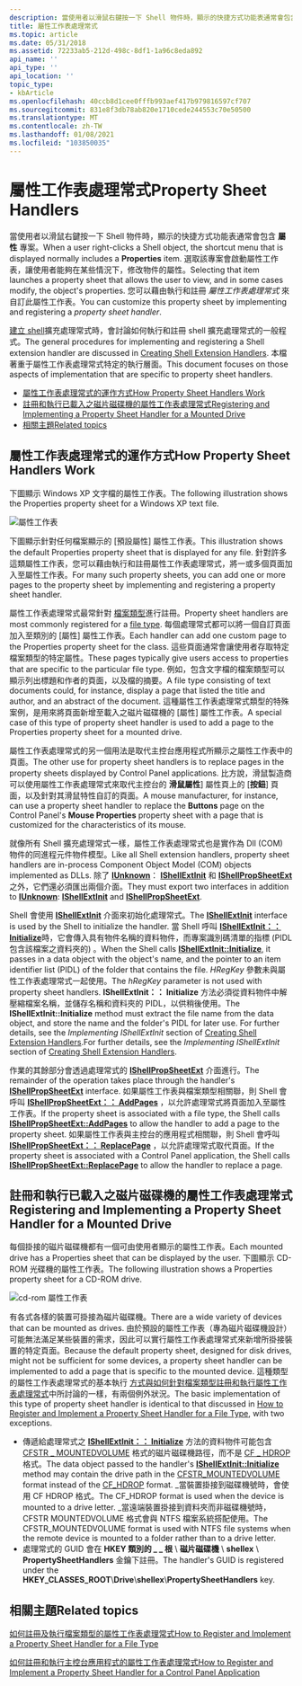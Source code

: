 ```yaml
---
description: 當使用者以滑鼠右鍵按一下 Shell 物件時，顯示的快捷方式功能表通常會包含屬性專案。
title: 屬性工作表處理常式
ms.topic: article
ms.date: 05/31/2018
ms.assetid: 72233ab5-212d-498c-8df1-1a96c8eda892
api_name: ''
api_type: ''
api_location: ''
topic_type:
- kbArticle
ms.openlocfilehash: 40ccb8d1cee0fffb993aef417b979816597cf707
ms.sourcegitcommit: 831e8f3db78ab820e1710cede244553c70e50500
ms.translationtype: MT
ms.contentlocale: zh-TW
ms.lasthandoff: 01/08/2021
ms.locfileid: "103850035"
---
```

# <a name="property-sheet-handlers"></a><span data-ttu-id="22cc0-103">屬性工作表處理常式</span><span class="sxs-lookup"><span data-stu-id="22cc0-103">Property Sheet Handlers</span></span>

<span data-ttu-id="22cc0-104">當使用者以滑鼠右鍵按一下 Shell 物件時，顯示的快捷方式功能表通常會包含 **屬性** 專案。</span><span class="sxs-lookup"><span data-stu-id="22cc0-104">When a user right-clicks a Shell object, the shortcut menu that is displayed normally includes a **Properties** item.</span></span> <span data-ttu-id="22cc0-105">選取該專案會啟動屬性工作表，讓使用者能夠在某些情況下，修改物件的屬性。</span><span class="sxs-lookup"><span data-stu-id="22cc0-105">Selecting that item launches a property sheet that allows the user to view, and in some cases modify, the object's properties.</span></span> <span data-ttu-id="22cc0-106">您可以藉由執行和註冊 *屬性工作表處理常式* 來自訂此屬性工作表。</span><span class="sxs-lookup"><span data-stu-id="22cc0-106">You can customize this property sheet by implementing and registering a *property sheet handler*.</span></span>

<span data-ttu-id="22cc0-107">[建立 shell](handlers.md)擴充處理常式時，會討論如何執行和註冊 shell 擴充處理常式的一般程式。</span><span class="sxs-lookup"><span data-stu-id="22cc0-107">The general procedures for implementing and registering a Shell extension handler are discussed in [Creating Shell Extension Handlers](handlers.md).</span></span> <span data-ttu-id="22cc0-108">本檔著重于屬性工作表處理常式特定的執行層面。</span><span class="sxs-lookup"><span data-stu-id="22cc0-108">This document focuses on those aspects of implementation that are specific to property sheet handlers.</span></span>

-   [<span data-ttu-id="22cc0-109">屬性工作表處理常式的運作方式</span><span class="sxs-lookup"><span data-stu-id="22cc0-109">How Property Sheet Handlers Work</span></span>](#how-property-sheet-handlers-work)
-   [<span data-ttu-id="22cc0-110">註冊和執行已載入之磁片磁碟機的屬性工作表處理常式</span><span class="sxs-lookup"><span data-stu-id="22cc0-110">Registering and Implementing a Property Sheet Handler for a Mounted Drive</span></span>](#registering-and-implementing-a-property-sheet-handler-for-a-mounted-drive)
-   [<span data-ttu-id="22cc0-111">相關主題</span><span class="sxs-lookup"><span data-stu-id="22cc0-111">Related topics</span></span>](#related-topics)

## <a name="how-property-sheet-handlers-work"></a><span data-ttu-id="22cc0-112">屬性工作表處理常式的運作方式</span><span class="sxs-lookup"><span data-stu-id="22cc0-112">How Property Sheet Handlers Work</span></span>

<span data-ttu-id="22cc0-113">下圖顯示 Windows XP 文字檔的屬性工作表。</span><span class="sxs-lookup"><span data-stu-id="22cc0-113">The following illustration shows the Properties property sheet for a Windows XP text file.</span></span>

![屬性工作表](images/propsheethandler1.jpg)

<span data-ttu-id="22cc0-115">下圖顯示針對任何檔案顯示的 [預設屬性] 屬性工作表。</span><span class="sxs-lookup"><span data-stu-id="22cc0-115">This illustration shows the default Properties property sheet that is displayed for any file.</span></span> <span data-ttu-id="22cc0-116">針對許多這類屬性工作表，您可以藉由執行和註冊屬性工作表處理常式，將一或多個頁面加入至屬性工作表。</span><span class="sxs-lookup"><span data-stu-id="22cc0-116">For many such property sheets, you can add one or more pages to the property sheet by implementing and registering a property sheet handler.</span></span>

<span data-ttu-id="22cc0-117">屬性工作表處理常式最常針對 [檔案類型](fa-file-types.md)進行註冊。</span><span class="sxs-lookup"><span data-stu-id="22cc0-117">Property sheet handlers are most commonly registered for a [file type](fa-file-types.md).</span></span> <span data-ttu-id="22cc0-118">每個處理常式都可以將一個自訂頁面加入至類別的 [屬性] 屬性工作表。</span><span class="sxs-lookup"><span data-stu-id="22cc0-118">Each handler can add one custom page to the Properties property sheet for the class.</span></span> <span data-ttu-id="22cc0-119">這些頁面通常會讓使用者存取特定檔案類型的特定屬性。</span><span class="sxs-lookup"><span data-stu-id="22cc0-119">These pages typically give users access to properties that are specific to the particular file type.</span></span> <span data-ttu-id="22cc0-120">例如，包含文字檔的檔案類型可以顯示列出標題和作者的頁面，以及檔的摘要。</span><span class="sxs-lookup"><span data-stu-id="22cc0-120">A file type consisting of text documents could, for instance, display a page that listed the title and author, and an abstract of the document.</span></span> <span data-ttu-id="22cc0-121">這種屬性工作表處理常式類型的特殊案例，是用來將頁面新增至載入之磁片磁碟機的 [屬性] 屬性工作表。</span><span class="sxs-lookup"><span data-stu-id="22cc0-121">A special case of this type of property sheet handler is used to add a page to the Properties property sheet for a mounted drive.</span></span>

<span data-ttu-id="22cc0-122">屬性工作表處理常式的另一個用法是取代主控台應用程式所顯示之屬性工作表中的頁面。</span><span class="sxs-lookup"><span data-stu-id="22cc0-122">The other use for property sheet handlers is to replace pages in the property sheets displayed by Control Panel applications.</span></span> <span data-ttu-id="22cc0-123">比方說，滑鼠製造商可以使用屬性工作表處理常式來取代主控台的 **滑鼠屬性**] 屬性頁上的 [**按鈕**] 頁面，以及針對其滑鼠特性自訂的頁面。</span><span class="sxs-lookup"><span data-stu-id="22cc0-123">A mouse manufacturer, for instance, can use a property sheet handler to replace the **Buttons** page on the Control Panel's **Mouse Properties** property sheet with a page that is customized for the characteristics of its mouse.</span></span>

<span data-ttu-id="22cc0-124">就像所有 Shell 擴充處理常式一樣，屬性工作表處理常式也是實作為 Dll (COM) 物件的同進程元件物件模型。</span><span class="sxs-lookup"><span data-stu-id="22cc0-124">Like all Shell extension handlers, property sheet handlers are in-process Component Object Model (COM) objects implemented as DLLs.</span></span> <span data-ttu-id="22cc0-125">除了 [**IUnknown**](/windows/win32/api/unknwn/nn-unknwn-iunknown)： [**IShellExtInit**](/windows/win32/api/shobjidl_core/nn-shobjidl_core-ishellextinit) 和 [**IShellPropSheetExt**](/windows/desktop/api/shobjidl_core/nn-shobjidl_core-ishellpropsheetext)之外，它們還必須匯出兩個介面。</span><span class="sxs-lookup"><span data-stu-id="22cc0-125">They must export two interfaces in addition to [**IUnknown**](/windows/win32/api/unknwn/nn-unknwn-iunknown): [**IShellExtInit**](/windows/win32/api/shobjidl_core/nn-shobjidl_core-ishellextinit) and [**IShellPropSheetExt**](/windows/desktop/api/shobjidl_core/nn-shobjidl_core-ishellpropsheetext).</span></span>

<span data-ttu-id="22cc0-126">Shell 會使用 [**IShellExtInit**](/windows/win32/api/shobjidl_core/nn-shobjidl_core-ishellextinit) 介面來初始化處理常式。</span><span class="sxs-lookup"><span data-stu-id="22cc0-126">The [**IShellExtInit**](/windows/win32/api/shobjidl_core/nn-shobjidl_core-ishellextinit) interface is used by the Shell to initialize the handler.</span></span> <span data-ttu-id="22cc0-127">當 Shell 呼叫 [**IShellExtInit：： Initialize**](/windows/desktop/api/shobjidl_core/nf-shobjidl_core-ishellextinit-initialize)時，它會傳入具有物件名稱的資料物件，而專案識別碼清單的指標 (PIDL 包含該檔案之資料夾的) 。</span><span class="sxs-lookup"><span data-stu-id="22cc0-127">When the Shell calls [**IShellExtInit::Initialize**](/windows/desktop/api/shobjidl_core/nf-shobjidl_core-ishellextinit-initialize), it passes in a data object with the object's name, and the pointer to an item identifier list (PIDL) of the folder that contains the file.</span></span> <span data-ttu-id="22cc0-128">*HRegKey* 參數未與屬性工作表處理常式一起使用。</span><span class="sxs-lookup"><span data-stu-id="22cc0-128">The *hRegKey* parameter is not used with property sheet handlers.</span></span> <span data-ttu-id="22cc0-129">**IShellExtInit：： Initialize** 方法必須從資料物件中解壓縮檔案名稱，並儲存名稱和資料夾的 PIDL，以供稍後使用。</span><span class="sxs-lookup"><span data-stu-id="22cc0-129">The **IShellExtInit::Initialize** method must extract the file name from the data object, and store the name and the folder's PIDL for later use.</span></span> <span data-ttu-id="22cc0-130">For further details, see the *Implementing IShellExtInit* section of [Creating Shell Extension Handlers](handlers.md).</span><span class="sxs-lookup"><span data-stu-id="22cc0-130">For further details, see the *Implementing IShellExtInit* section of [Creating Shell Extension Handlers](handlers.md).</span></span>

<span data-ttu-id="22cc0-131">作業的其餘部分會透過處理常式的 [**IShellPropSheetExt**](/windows/desktop/api/shobjidl_core/nn-shobjidl_core-ishellpropsheetext) 介面進行。</span><span class="sxs-lookup"><span data-stu-id="22cc0-131">The remainder of the operation takes place through the handler's [**IShellPropSheetExt**](/windows/desktop/api/shobjidl_core/nn-shobjidl_core-ishellpropsheetext) interface.</span></span> <span data-ttu-id="22cc0-132">如果屬性工作表與檔案類型相關聯，則 Shell 會呼叫 [**IShellPropSheetExt：： AddPages**](/windows/desktop/api/shobjidl_core/nf-shobjidl_core-ishellpropsheetext-addpages) ，以允許處理常式將頁面加入至屬性工作表。</span><span class="sxs-lookup"><span data-stu-id="22cc0-132">If the property sheet is associated with a file type, the Shell calls [**IShellPropSheetExt::AddPages**](/windows/desktop/api/shobjidl_core/nf-shobjidl_core-ishellpropsheetext-addpages) to allow the handler to add a page to the property sheet.</span></span> <span data-ttu-id="22cc0-133">如果屬性工作表與主控台的應用程式相關聯，則 Shell 會呼叫 [**IShellPropSheetExt：： ReplacePage**](/windows/desktop/api/shobjidl_core/nf-shobjidl_core-ishellpropsheetext-replacepage) ，以允許處理常式取代頁面。</span><span class="sxs-lookup"><span data-stu-id="22cc0-133">If the property sheet is associated with a Control Panel application, the Shell calls [**IShellPropSheetExt::ReplacePage**](/windows/desktop/api/shobjidl_core/nf-shobjidl_core-ishellpropsheetext-replacepage) to allow the handler to replace a page.</span></span>

## <a name="registering-and-implementing-a-property-sheet-handler-for-a-mounted-drive"></a><span data-ttu-id="22cc0-134">註冊和執行已載入之磁片磁碟機的屬性工作表處理常式</span><span class="sxs-lookup"><span data-stu-id="22cc0-134">Registering and Implementing a Property Sheet Handler for a Mounted Drive</span></span>

<span data-ttu-id="22cc0-135">每個掛接的磁片磁碟機都有一個可由使用者顯示的屬性工作表。</span><span class="sxs-lookup"><span data-stu-id="22cc0-135">Each mounted drive has a Properties sheet that can be displayed by the user.</span></span> <span data-ttu-id="22cc0-136">下圖顯示 CD-ROM 光碟機的屬性工作表。</span><span class="sxs-lookup"><span data-stu-id="22cc0-136">The following illustration shows a Properties property sheet for a CD-ROM drive.</span></span>

![cd-rom 屬性工作表](images/propsheethandler2.jpg)

<span data-ttu-id="22cc0-138">有各式各樣的裝置可掛接為磁片磁碟機。</span><span class="sxs-lookup"><span data-stu-id="22cc0-138">There are a wide variety of devices that can be mounted as drives.</span></span> <span data-ttu-id="22cc0-139">由於預設的屬性工作表（專為磁片磁碟機設計）可能無法滿足某些裝置的需求，因此可以實行屬性工作表處理常式來新增所掛接裝置的特定頁面。</span><span class="sxs-lookup"><span data-stu-id="22cc0-139">Because the default property sheet, designed for disk drives, might not be sufficient for some devices, a property sheet handler can be implemented to add a page that is specific to the mounted device.</span></span> <span data-ttu-id="22cc0-140">這種類型的屬性工作表處理常式的基本執行 [方式與如何針對檔案類型註冊和執行屬性工作表處理常式](how-to-register-and-implement-a-property-sheet-handler-for-a-file-type.md)中所討論的一樣，有兩個例外狀況。</span><span class="sxs-lookup"><span data-stu-id="22cc0-140">The basic implementation of this type of property sheet handler is identical to that discussed in [How to Register and Implement a Property Sheet Handler for a File Type](how-to-register-and-implement-a-property-sheet-handler-for-a-file-type.md), with two exceptions.</span></span>

-   <span data-ttu-id="22cc0-141">傳遞給處理常式之 [**IShellExtInit：： Initialize**](/windows/desktop/api/shobjidl_core/nf-shobjidl_core-ishellextinit-initialize) 方法的資料物件可能包含 [CFSTR \_ MOUNTEDVOLUME](clipboard.md) 格式的磁片磁碟機路徑，而不是 [CF \_ HDROP](clipboard.md) 格式。</span><span class="sxs-lookup"><span data-stu-id="22cc0-141">The data object passed to the handler's [**IShellExtInit::Initialize**](/windows/desktop/api/shobjidl_core/nf-shobjidl_core-ishellextinit-initialize) method may contain the drive path in the [CFSTR\_MOUNTEDVOLUME](clipboard.md) format instead of the [CF\_HDROP](clipboard.md) format.</span></span> <span data-ttu-id="22cc0-142">\_當裝置掛接到磁碟機號時，會使用 CF HDROP 格式。</span><span class="sxs-lookup"><span data-stu-id="22cc0-142">The CF\_HDROP format is used when the device is mounted to a drive letter.</span></span> <span data-ttu-id="22cc0-143">\_當遠端裝置掛接到資料夾而非磁碟機號時，CFSTR MOUNTEDVOLUME 格式會與 NTFS 檔案系統搭配使用。</span><span class="sxs-lookup"><span data-stu-id="22cc0-143">The CFSTR\_MOUNTEDVOLUME format is used with NTFS file systems when the remote device is mounted to a folder rather than to a drive letter.</span></span>
-   <span data-ttu-id="22cc0-144">處理常式的 GUID 會在 **HKEY 類別的 \_ \_ 根** \\ **磁片磁碟機** \\ **shellex** \\ **PropertySheetHandlers** 金鑰下註冊。</span><span class="sxs-lookup"><span data-stu-id="22cc0-144">The handler's GUID is registered under the **HKEY\_CLASSES\_ROOT**\\**Drive**\\**shellex**\\**PropertySheetHandlers** key.</span></span>

## <a name="related-topics"></a><span data-ttu-id="22cc0-145">相關主題</span><span class="sxs-lookup"><span data-stu-id="22cc0-145">Related topics</span></span>

<dl> <dt>

[<span data-ttu-id="22cc0-146">如何註冊及執行檔案類型的屬性工作表處理常式</span><span class="sxs-lookup"><span data-stu-id="22cc0-146">How to Register and Implement a Property Sheet Handler for a File Type</span></span>](how-to-register-and-implement-a-property-sheet-handler-for-a-file-type.md)
</dt> <dt>

[<span data-ttu-id="22cc0-147">如何註冊和執行主控台應用程式的屬性工作表處理常式</span><span class="sxs-lookup"><span data-stu-id="22cc0-147">How to Register and Implement a Property Sheet Handler for a Control Panel Application</span></span>](how-to-register-and-implement-a-property-sheet-handler-for-a-control-panel-application.md)
</dt> </dl>

 

 
